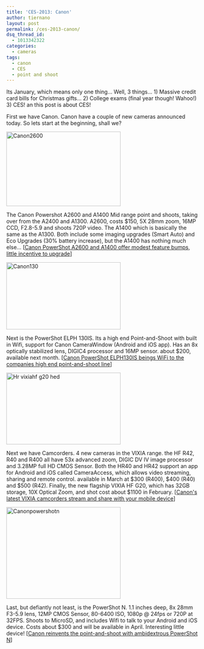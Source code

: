 ```yaml
---
title: 'CES-2013: Canon'
author: tiernano
layout: post
permalink: /ces-2013-canon/
dsq_thread_id:
  - 1013342322
categories:
  - cameras
tags:
  - canon
  - CES
  - point and shoot
---
```

Its January, which means only one thing… Well, 3 things… 1) Massive credit card bills for Christmas gifts… 2) College exams (final year though! Wahoo!) 3) CES! an this post is about CES!

First we have Canon. Canon have a couple of new cameras announced today. So lets start at the beginning, shall we?

<img title="canon2600.jpg" src="http://geekphotographer.com/wp-content/uploads/2013/01/canon26001.jpg" alt="Canon2600" width="300" height="195" border="0" />

The Canon Powershot A2600 and A1400 Mid range point and shoots, taking over from the A2400 and A1300. A2600, costs $150, 5X 28mm zoom, 16MP CCD, F2.8-5.9 and shoots 720P video. The A1400 which is basically the same as the A1300. Both include some imaging upgrades (Smart Auto) and Eco Upgrades (30% battery increase), but the A1400 has nothing much else… [[Canon PowerShot A2600 and A1400 offer modest feature bumps, little incentive to upgrade][1]]

<img title="canon130.jpg" src="http://geekphotographer.com/wp-content/uploads/2013/01/canon130.jpg" alt="Canon130" width="300" height="176" border="0" />

Next is the PowerShot ELPH 130IS. Its a high end Point-and-Shoot with built in Wifi, support for Canon CameraWindow (Android and iOS app). Has an 8x optically stabilized lens, DIGIC4 processor and 16MP sensor. about $200, available next month. [[Canon PowerShot ELPH130IS beings WiFi to the companies high end point-and-shoot line][2]]

<img title="hr-vixiahf-g20-hed.jpg" src="http://geekphotographer.com/wp-content/uploads/2013/01/hr-vixiahf-g20-hed.jpg" alt="Hr vixiahf g20 hed" width="300" height="188" border="0" />

Next we have Camcorders. 4 new cameras in the VIXIA range. the HF R42, R40 and R400 all have 53x advanced zoom, DIGIC DV IV image processor and 3.28MP full HD CMOS Sensor. Both the HR40 and HR42 support an app for Android and iOS called CameraAccess, which allows video streaming, sharing and remote control. available in March at $300 (R400), $400 (R40) and $500 (R42). Finally, the new flagship VIXIA HF G20, which has 32GB storage, 10X Optical Zoom, and shot cost about $1100 in February. [[Canon's latest VIXIA camcorders stream and share with your mobile device][3]]

<img title="canonpowershotn.jpg" src="http://geekphotographer.com/wp-content/uploads/2013/01/canonpowershotn1.jpg" alt="Canonpowershotn" width="300" height="240" border="0" />

Last, but defiantly not least, is the PowerShot N. 1.1 inches deep, 8x 28mm F3-5.9 lens, 12MP CMOS Sensor, 80-6400 ISO, 1080p @ 24fps or 720P at 32FPS. Shoots to MicroSD, and includes Wifi to talk to your Android and iOS device. Costs about $300 and will be available in April. Interesting little device! [[Canon reinvents the point-and-shoot with ambidextrous PowerShot N][4]]

 [1]: http://www.engadget.com/2013/01/07/canon-powershot-a2600-a1400/
 [2]: http://www.engadget.com/2013/01/07/canon-powershot-elph-130is-brings-wifi-to-the-companys-high-end/
 [3]: http://www.engadget.com/2013/01/07/canon-vixia-camcorders-ces-2013-hfg20/
 [4]: http://www.engadget.com/2013/01/07/canon-powershot-n/
